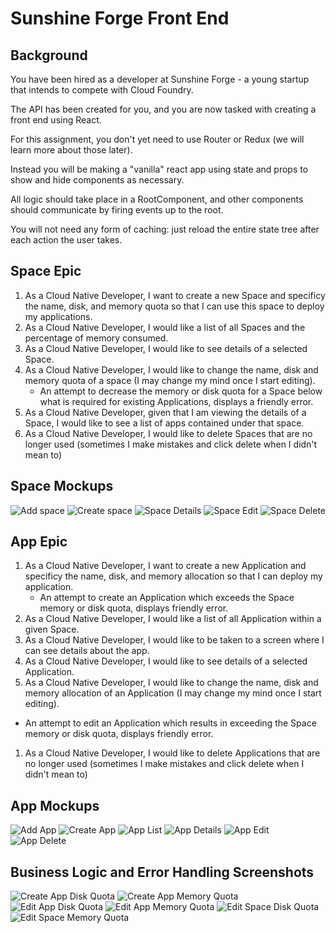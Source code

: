 # Sunshine Forge Front End

## Background

You have been hired as a developer at Sunshine Forge - a young startup that intends to compete with Cloud Foundry.

The API has been created for you, and you are now tasked with creating a front end using React.

For this assignment, you don't yet need to use Router or Redux (we will learn more about those later). 

Instead you will be making a "vanilla" react app using state and props to show and hide components as necessary.

All logic should take place in a RootComponent, and other components should communicate by firing events up to the root.

You will not need any form of caching: just reload the entire state tree after each action the user takes.


## Space Epic

1. As a Cloud Native Developer, I want to create a new Space and specificy the name, disk, and memory quota so that I can use this space to deploy my applications. 
1. As a Cloud Native Developer, I would like a list of all Spaces and the percentage of memory consumed.
1. As a Cloud Native Developer, I would like to see details of a selected Space.
1. As a Cloud Native Developer, I would like to change the name, disk and memory quota of a space (I may change my mind once I start editing).
    - An attempt to decrease the memory or disk quota for a Space below what is required for existing Applications, displays a friendly error.
1. As a Cloud Native Developer, given that I am viewing the details of a Space, I would like to see a list of apps contained under that space.
1. As a Cloud Native Developer, I would like to delete Spaces that are no longer used (sometimes I make mistakes and click delete when I didn't mean to)

## Space Mockups

![Add space](../img/add_space.png)
![Create space](../img/space_create.png)
![Space Details](../img/space_details.png)
![Space Edit](../img/space_edit.png)
![Space Delete](../img/space_delete.png)

## App Epic

1. As a Cloud Native Developer, I want to create a new Application and specificy the name, disk, and memory allocation so that I can deploy my application.
    - An attempt to create an Application which exceeds the Space memory or disk quota, displays friendly error.
1. As a Cloud Native Developer, I would like a list of all Application within a given Space.
1. As a Cloud Native Developer, I would like to be taken to a screen where I can see details about the app.
1. As a Cloud Native Developer, I would like to see details of a selected Application.
1. As a Cloud Native Developer, I would like to change the name, disk and memory allocation of an Application (I may change my mind once I start editing).
- An attempt to edit an Application which results in exceeding the Space memory or disk quota, displays friendly error.
1. As a Cloud Native Developer, I would like to delete Applications that are no longer used (sometimes I make mistakes and click delete when I didn't mean to)

## App Mockups

![Add App](../img/add_app.png)
![Create App](../img/app_create.png)
![App List](../img/app_list.png)
![App Details](../img/app_details.png)
![App Edit](../img/app_edit.png)
![App Delete](../img/app_delete.png)

## Business Logic and Error Handling Screenshots

![Create App Disk Quota](../img/create_app_disk_quota.png)
![Create App Memory Quota](../img/create_app_memory_quota.png)
![Edit App Disk Quota](../img/edit_app_disk_quota.png)
![Edit App Memory Quota](../img/edit_app_memory_quota.png)
![Edit Space Disk Quota](../img/edit_space_disk_quota.png)
![Edit Space Memory Quota](../img/edit_space_memory_quota.png)
